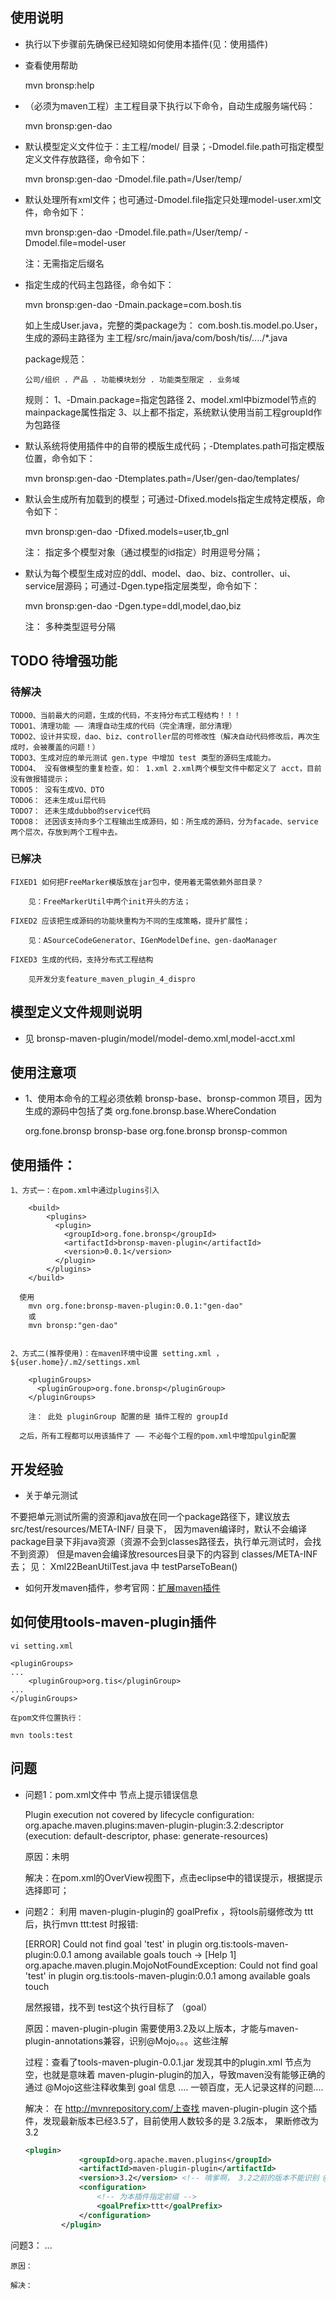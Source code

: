 
##	使用说明

*	执行以下步骤前先确保已经知晓如何使用本插件(见：使用插件)

*	查看使用帮助

	mvn bronsp:help

*	（必须为maven工程）主工程目录下执行以下命令，自动生成服务端代码：

	mvn bronsp:gen-dao

*	默认模型定义文件位于：主工程/model/ 目录；-Dmodel.file.path可指定模型定义文件存放路径，命令如下：

	mvn bronsp:gen-dao -Dmodel.file.path=/User/temp/

*	默认处理所有xml文件；也可通过-Dmodel.file指定只处理model-user.xml文件，命令如下：

	mvn bronsp:gen-dao -Dmodel.file.path=/User/temp/ -Dmodel.file=model-user

	注：无需指定后缀名

*	指定生成的代码主包路径，命令如下：

	mvn bronsp:gen-dao -Dmain.package=com.bosh.tis

	如上生成User.java，完整的类package为： com.bosh.tis.model.po.User，生成的源码主路径为 主工程/src/main/java/com/bosh/tis/..../*.java

	package规范：

		公司/组织 . 产品 . 功能模块划分 . 功能类型限定 . 业务域

	规则：
		1、-Dmain.package=指定包路径
		2、model.xml中bizmodel节点的mainpackage属性指定
		3、以上都不指定，系统默认使用当前工程groupId作为包路径

*	默认系统将使用插件中的自带的模版生成代码；-Dtemplates.path可指定模版位置，命令如下：

	mvn bronsp:gen-dao -Dtemplates.path=/User/gen-dao/templates/

*	默认会生成所有加载到的模型；可通过-Dfixed.models指定生成特定模版，命令如下：

	mvn bronsp:gen-dao -Dfixed.models=user,tb_gnl

	注： 指定多个模型对象（通过模型的id指定）时用逗号分隔；

*	默认为每个模型生成对应的ddl、model、dao、biz、controller、ui、service层源码；可通过-Dgen.type指定层类型，命令如下：

	mvn bronsp:gen-dao -Dgen.type=ddl,model,dao,biz

	注： 多种类型逗号分隔

##	TODO 待增强功能
### 待解决

	TODO0、当前最大的问题，生成的代码，不支持分布式工程结构！！！
	TODO1、清理功能 —— 清理自动生成的代码（完全清理，部分清理）
	TODO2、设计并实现，dao、biz、controller层的可修改性（解决自动代码修改后，再次生成时，会被覆盖的问题！）
	TODO3、生成对应的单元测试 gen.type 中增加 test 类型的源码生成能力。
	TODO4、 没有做模型的重复检查，如： 1.xml 2.xml两个模型文件中都定义了 acct，目前没有做报错提示；
	TODO5： 没有生成VO、DTO
	TODO6： 还未生成ui层代码
	TODO7： 还未生成dubbo的service代码
	TODO8： 还因该支持向多个工程输出生成源码，如：所生成的源码，分为facade、service两个层次，存放到两个工程中去。

### 已解决

	FIXED1 如何把FreeMarker模版放在jar包中，使用着无需依赖外部目录？

		见：FreeMarkerUtil中两个init开头的方法；

	FIXED2 应该把生成源码的功能块重构为不同的生成策略，提升扩展性；

		见：ASourceCodeGenerator、IGenModelDefine、gen-daoManager
	
	FIXED3 生成的代码，支持分布式工程结构
		
		见开发分支feature_maven_plugin_4_dispro
		
	
##	模型定义文件规则说明

*	见 bronsp-maven-plugin/model/model-demo.xml,model-acct.xml


##	使用注意项

* 1、使用本命令的工程必须依赖 bronsp-base、bronsp-common 项目，因为生成的源码中包括了类 org.fone.bronsp.base.WhereCondation

	<dependency>
		<groupId>org.fone.bronsp</groupId>
		<artifactId>bronsp-base</artifactId>
	</dependency>

	<dependency>
		<groupId>org.fone.bronsp</groupId>
		<artifactId>bronsp-common</artifactId>
	</dependency>


##	使用插件：

	1、方式一：在pom.xml中通过plugins引入

		<build>
			<plugins>
		      <plugin>
		        <groupId>org.fone.bronsp</groupId>
		        <artifactId>bronsp-maven-plugin</artifactId>
		        <version>0.0.1</version>
		      </plugin>
			</plugins>
		</build>

	  使用
	  	mvn org.fone:bronsp-maven-plugin:0.0.1:"gen-dao"
	  	或
	  	mvn bronsp:"gen-dao"


	2、方式二(推荐使用)：在maven环境中设置 setting.xml ， ${user.home}/.m2/settings.xml

		<pluginGroups>
		  <pluginGroup>org.fone.bronsp</pluginGroup>
		</pluginGroups>

		注： 此处 pluginGroup 配置的是 插件工程的 groupId

	  之后，所有工程都可以用该插件了 —— 不必每个工程的pom.xml中增加pulgin配置

## 开发经验

*	关于单元测试

不要把单元测试所需的资源和java放在同一个package路径下，建议放去 src/test/resources/META-INF/ 目录下，
因为maven编译时，默认不会编译package目录下非java资源（资源不会到classes路径去，执行单元测试时，会找不到资源）
但是maven会编译放resources目录下的内容到 classes/META-INF 去； 见： Xml22BeanUtilTest.java 中 testParseToBean()

*	如何开发maven插件，参考官网：[扩展maven插件](http://maven.apache.org/guides/plugin/guide-java-plugin-development.html)



## 如何使用tools-maven-plugin插件

	vi setting.xml

	<pluginGroups>
	...
		<pluginGroup>org.tis</pluginGroup>
	...
	</pluginGroups>

	在pom文件位置执行：

	mvn tools:test


## 问题

* 问题1：pom.xml文件中 <packaging> 节点上提示错误信息

	Plugin execution not covered by lifecycle configuration: org.apache.maven.plugins:maven-plugin-plugin:3.2:descriptor (execution: default-descriptor, phase: generate-resources)

	原因：未明

	解决：在pom.xml的OverView视图下，点击eclipse中的错误提示，根据提示选择即可；

* 问题2： 利用 maven-plugin-plugin的 goalPrefix ，将tools前缀修改为 ttt后，执行mvn ttt:test 时报错:

	[ERROR] Could not find goal 'test' in plugin org.tis:tools-maven-plugin:0.0.1 among available goals touch -> [Help 1]
org.apache.maven.plugin.MojoNotFoundException: Could not find goal 'test' in plugin org.tis:tools-maven-plugin:0.0.1 among available goals touch

	居然报错，找不到 test这个执行目标了 （goal）

	原因：maven-plugin-plugin 需要使用3.2及以上版本，才能与maven-plugin-annotations兼容，识别@Mojo。。。这些注解

	过程：查看了tools-maven-plugin-0.0.1.jar 发现其中的plugin.xml <goals>节点为空，也就是意味着 maven-plugin-plugin的加入，导致maven没有能够正确的 通过 @Mojo这些注释收集到 goal 信息
	.... 一顿百度，无人记录这样的问题....

	解决：
	在 http://mvnrepository.com/上查找 maven-plugin-plugin 这个插件，发现最新版本已经3.5了，目前使用人数较多的是 3.2版本，
	果断修改为3.2
	``` xml
	<plugin>
				<groupId>org.apache.maven.plugins</groupId>
				<artifactId>maven-plugin-plugin</artifactId>
				<version>3.2</version> <!-- 啃爹啊， 3.2之前的版本不能识别 @Mojo  -->
				<configuration>
					<!-- 为本插件指定前缀 -->
					<goalPrefix>ttt</goalPrefix>
				</configuration>
			</plugin>
	```

问题3： ...

	原因：

	解决：